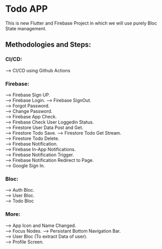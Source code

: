 # Todo APP

This is new Flutter and Firebase Project in which we will use purely Bloc State management.

## Methodologies and Steps:

### CI/CD:

--> CI/CD using Github Actions

### Firebase:

--> Firebase Sign UP.  
--> Firebase Login.
--> Firebase SignOut.  
--> Forgot Password.  
--> Change Password.  
--> Firebase App Check.  
--> Firebase Check User Loggedin Status.  
--> Firestore User Data Post and Get.  
--> Firestore Todo Save.
--> Firestore Todo Get Stream.  
--> Firestore Todo Delete.  
--> Firebase Notification.  
--> Firebase In-App Notifications.  
--> Firebase Notification Trigger.  
--> Firebase Notification Redirect to Page.  
--> Google Sign In.

### Bloc:

--> Auth Bloc.  
--> User Bloc.  
--> Todo Bloc

### More:

--> App Icon and Name Changed.  
--> Focus Nodes.
--> Persistant Bottom Navigation Bar.  
--> User Bloc (To extract Data of user).  
--> Profile Screen.

